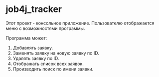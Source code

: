 # job4j_tracker
Этот проект - консольное приложение. Пользователю отображается меню с возможностями программы.

Программа может:
1. Добавлять заявку.
2. Заменять заявку на новую заявку по ID.
3. Удалять заявку по ID.
4. Отображать список всех заявок.
5. Производить поиск по имени заявки.